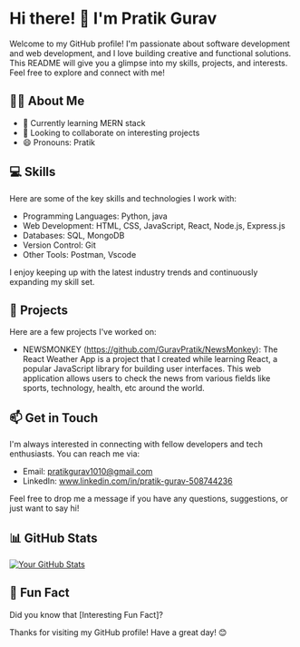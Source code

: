 # Hi there! 👋 I'm Pratik Gurav

Welcome to my GitHub profile! I'm passionate about software development and web development, and I love building creative and functional solutions. This README will give you a glimpse into my skills, projects, and interests. Feel free to explore and connect with me!

## 🧑‍💻 About Me

- 🌱 Currently learning MERN stack
- 👯 Looking to collaborate on interesting projects
- 😄 Pronouns: Pratik

## 💻 Skills

Here are some of the key skills and technologies I work with:

- Programming Languages: Python, java
- Web Development: HTML, CSS, JavaScript, React, Node.js, Express.js
- Databases: SQL, MongoDB
- Version Control: Git
- Other Tools: Postman, Vscode

I enjoy keeping up with the latest industry trends and continuously expanding my skill set.

## 🔭 Projects

Here are a few projects I've worked on:

- NEWSMONKEY (https://github.com/GuravPratik/NewsMonkey): The React Weather App is a project that I created while learning React, a popular JavaScript library for building user interfaces. This web application allows users to check the news from various fields like sports, technology, health, etc  around the world.

## 📫 Get in Touch

I'm always interested in connecting with fellow developers and tech enthusiasts. You can reach me via:

- Email: pratikgurav1010@gmail.com
- LinkedIn: www.linkedin.com/in/pratik-gurav-508744236

Feel free to drop me a message if you have any questions, suggestions, or just want to say hi!

## 📊 GitHub Stats

[![Your GitHub Stats](https://github-readme-stats.vercel.app/api?username=GuravPratik&show_icons=true&theme=radical)](https://github.com/GuravPratik)

## 🌟 Fun Fact

Did you know that [Interesting Fun Fact]?

Thanks for visiting my GitHub profile! Have a great day! 😊
<!---
GuravPratik/GuravPratik is a ✨ special ✨ repository because its `README.md` (this file) appears on your GitHub profile.
You can click the Preview link to take a look at your changes.
--->
